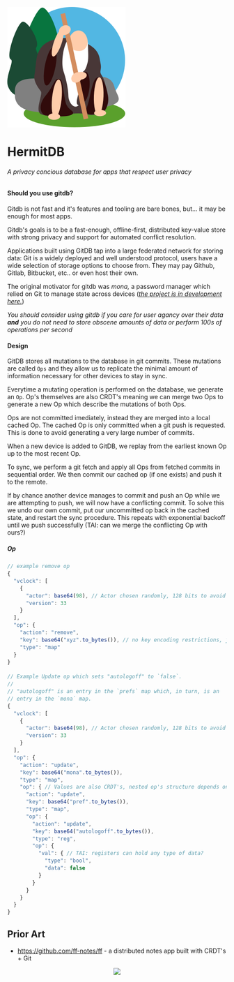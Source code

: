 <img align="middle" src="art/george.svg"></img>

# HermitDB

###### A privacy concious database for apps that respect user privacy 

#### Should you use gitdb?

Gitdb is not fast and it's features and tooling are bare bones, but... it may be enough for most apps.

Gitdb's goals is to be a fast-enough, offline-first, distributed key-value store with strong privacy and support for automated conflict resolution.

Applications built using GitDB tap into a large federated network for storing data: Git is a widely deployed and well understood protocol, users have a wide selection of storage options to choose from. They may pay Github, Gitlab, Bitbucket, etc.. or even host their own. 

The original motivator for gitdb was *mona,* a password manager which relied on Git to manage state across devices (*[the project is in development here.](https://github.com/the-gitdb-cooperative/mona)*)

*You should consider using gitdb if you care for user agancy over their data **and** you do not need to store obscene amounts of data or perform 100s of operations per second*

#### Design

GitDB stores all mutations to the database in git commits. These mutations are called `Ops` and they allow us to replicate the minimal amount of information necessary for other devices to stay in sync.

Everytime a mutating operation is performed on the database, we generate an `Op`. Op's themselves are also CRDT's meaning we can merge two Ops to generate a new Op which describe the mutations of both Ops.

Ops are not committed imediately, instead they are merged into a local cached Op. The cached Op is only committed when a git push is requested. This is done to avoid generating a very large number of commits.

When a new device is added to GitDB, we replay from the earliest known Op up to the most recent Op.

To sync, we perform a git fetch and apply all Ops from fetched commits in sequential order. We then commit our cached op (if one exists) and push it to the remote.

If by chance another device manages to commit and push an Op while we are attempting to push, we will now have a conflicting commit. To solve this we undo our own commit, put our uncommitted op back in the cached state, and restart the sync procedure. This repeats with exponential backoff until we push successfully (TAI: can we merge the conflicting Op with ours?)

##### Op

``` javascript
// example remove op
{
  "vclock": [
    {
      "actor": base64(98), // Actor chosen randomly, 128 bits to avoid collision
      "version": 33
    }
  ],
  "op": {
    "action": "remove",
    "key": base64("xyz".to_bytes()), // no key encoding restrictions, just bytes
    "type": "map"
  }
}

// Example Update op which sets "autologoff" to `false`.
//
// "autologoff" is an entry in the `prefs` map which, in turn, is an
// entry in the `mona` map.
{
  "vclock": [
    {
      "actor": base64(98), // Actor chosen randomly, 128 bits to avoid collision
      "version": 33
    }
  ],
  "op": {
    "action": "update",
    "key": base64("mona".to_bytes()),
    "type": "map",
    "op": { // Values are also CRDT's, nested op's structure depends on `type`
      "action": "update",
      "key": base64("pref".to_bytes()),
      "type": "map",
      "op": {
        "action": "update",
        "key": base64("autologoff".to_bytes()),
        "type": "reg",
        "op": {
          "val": { // TAI: registers can hold any type of data?
            "type": "bool",
            "data": false
          }
        }
      }
    }
  }
}
```

## Prior Art

- https://github.com/ff-notes/ff - a distributed notes app built with CRDT's + Git

<div style="text-align: center">
  <object data="art/amanita.svg" type="image/svg+xml"> 
    <img src="art/amanita.jpg" /> <!-- TODO: need to render a fallback jpg!!! -->
  </object>
</div>
